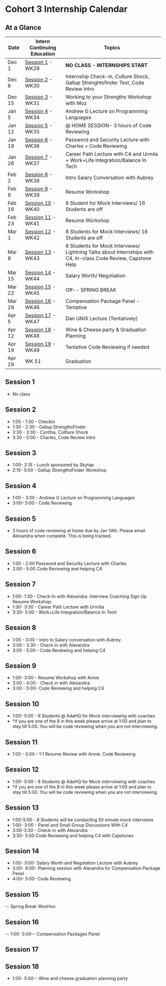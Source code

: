 # Cohort 3 Internship Calendar

## At a Glance

Date    | Intern Continuing Education         | Topics
--------|-------------------------------------|-----------------------------
Dec 1   | [Session 1](#session-1) - WK29 | **NO CLASS - INTERNSHIPS START**
Dec 8   | [Session 2](#session-2) - WK30 | Internship Check-in, Culture Shock, Gallup Strenghtsfinder Test, Code Review Intro
Dec 15  | [Session 3](#session-3) - WK31 | Working to your Strengths Workshop with Moz
Jan 5   | [Session 4](#session-4) - WK34 | Andrew G Lecture on Programming Languages   
Jan 12  | [Session 5](#session-5) - WK35 | @ HOME SESSION- 3 hours of Code Reviewing
Jan 19  | [Session 6](#session-6) - WK36 | Password and Security Lecture with Charles + Code Reviewing
Jan 26  | [Session 7](#session-7) - WK37 | Career Path Lecture with C4 and Urmila + Work+Life Integration/Balance In Tech
Feb 2   | [Session 8](#session-8) - WK38 | Intro Salary Conversation with Aubrey
Feb 9   | [Session 9](#session-9) - WK39 | Resume Workshop
Feb 16  | [Session 10](#session-10) - WK40 | 8 Student for Mock Interviews/ 16 Students are off
Feb 23  | [Session 11](#session-11) - WK41 | Resume Workshop
Mar 1   | [Session 12](#session-12) - WK42 | 8 Students for Mock Interviews/ 16 Students are off  
Mar 8   | [Session 13](#session-13) - WK43 | 8 Students for Mock Interviews/ Lightning Talks about Internships with C4, In-class Code Review, Capstone Help
Mar 15  | [Session 14](#session-14) - WK44 | Salary Worth/ Negotiation
Mar 22  | [Session 15](#session-15) - WK45 | Off-- SPRING BREAK
Mar 29  | [Session 16](#session-16) - WK46 | Compensation Package Panel - Tentative
Apr 5   | [Session 17](#session-17) - WK47 | Dan UNIX Lecture (Tentatively) 
Apr 12  | [Session 18](#session-18) - WK48 |Wine & Cheese party & Graduation Planning
Apr 19  | [Session 19](#session-19) - WK49 | Tentative Code Reviewing if needed
Apr 29  | WK 51 | Graduation

## Session 1
- No class

## Session 2
- 1:00 - 1:30 - Checkin
- 1:30 - 2:30 - Gallup StrengthsFinder
- 2:30 - 3:30 - Cynthia, Cutlture Shock
- 3:30 - 5:00 - Charles, Code Review Intro

## Session 3
- 1:00- 2:15 - Lunch sponsored by Skytap
- 2:15- 5:00 - Gallup StrengthsFinder Workshop

## Session 4
- 1:00 - 3:00 -  Andrew G Lecture on Programming Languages
- 3:00- 5:00 - Code Reviewing

## Session 5
- 3 hours of code reviewing at home due by Jan 14th. Please email Alexandra when complete.  This is being tracked.

## Session 6
- 1:00 - 2:00 Password and Security Lecture with Charles
- 2:00 - 5:00 Code Reviewing and helping C4

## Session 7
- 1:00- 1:30 -  Check-In with Alexandra: Interview Coaching Sign Up. Resume Workshop.
- 1:30- 3:30 - Career Path Lecture with Urmilla
- 3:30- 5:00 - Work+Life Integration/Balance In Tech

## Session 8
- 1:00 - 3:00 - Intro to Salary conversation with Aubrey
- 3:00 - 3:30 - Check in with Alexandra
- 3:00 - 5:00 - Code Reviewing and helping C4

## Session 9
- 1:00- 3:00 - Resume Workshop with Annie
- 3:00 - 4:00 - Check in with Alexandra: 
- 3:00 - 5:00- Code Reviewing and helping C4

## Session 10
- 1:00- 5:00 - 8 Students @ AdaHQ for Mock interviewing with coaches
- *if you are one of the 8 in this week please arrive at 1:00 and plan to stay till 5:00. You will be code reviewing when you are not interviewing.  

## Session 11
- 1:00 - 5:00 - 1:1 Resume Review with Annie. Code Reviewing

## Session 12
- 1:00- 5:00 - 8 Students @ AdaHQ for Mock interviewing with coaches
- *if you are one of the 8 in this week please arrive at 1:00 and plan to stay till 5:00. You will be code reviewing when you are not interviewing.

## Session 13
- 1:00-5:00 - 8 Students will be conducting 50 minute mock interviews
- 1:00- 3:00 - Panel and Small Group Discussions With C4
- 3:00-3:30 - Check-in with Alexandra
- 3:30- 5:00  Code Reviewing and helping C4 with Capstones

## Session 14
- 1:00- 3:00- Salary Worth and Negotation Lecture with Aubrey
- 3:00- 4:00- Planning session with Alexandra for Compensation Package Panel
- 4:00- 5:00- Code Reviewing

## Session 15
-- Spring Break WooHoo

## Session 16
-- 1:00- 5:00-- Compensation Packages Panel

## Session 17

## Session 18
- 1:00- 5:00-- Wine and cheese graduation planning party
